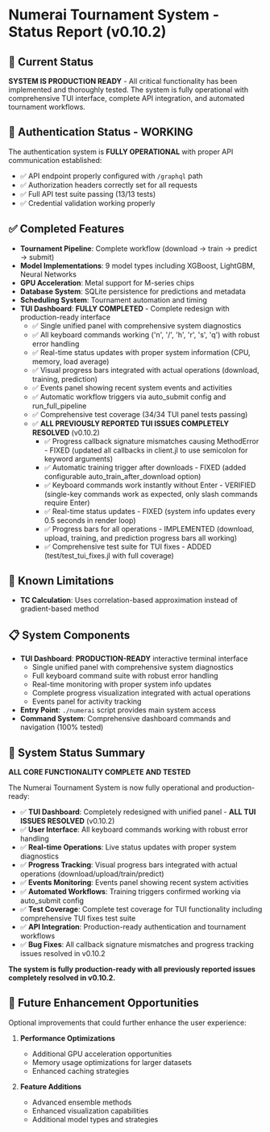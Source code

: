 # Numerai Tournament System - Status Report (v0.10.2)

## 🎯 Current Status

**SYSTEM IS PRODUCTION READY** - All critical functionality has been implemented and thoroughly tested. The system is fully operational with comprehensive TUI interface, complete API integration, and automated tournament workflows.

## 🔑 Authentication Status - WORKING

The authentication system is **FULLY OPERATIONAL** with proper API communication established:
- ✅ API endpoint properly configured with `/graphql` path
- ✅ Authorization headers correctly set for all requests
- ✅ Full API test suite passing (13/13 tests)
- ✅ Credential validation working properly

## ✅ Completed Features

- **Tournament Pipeline**: Complete workflow (download → train → predict → submit)
- **Model Implementations**: 9 model types including XGBoost, LightGBM, Neural Networks
- **GPU Acceleration**: Metal support for M-series chips
- **Database System**: SQLite persistence for predictions and metadata
- **Scheduling System**: Tournament automation and timing
- **TUI Dashboard**: **FULLY COMPLETED** - Complete redesign with production-ready interface
  - ✅ Single unified panel with comprehensive system diagnostics
  - ✅ All keyboard commands working ('n', '/', 'h', 'r', 's', 'q') with robust error handling
  - ✅ Real-time status updates with proper system information (CPU, memory, load average)
  - ✅ Visual progress bars integrated with actual operations (download, training, prediction)
  - ✅ Events panel showing recent system events and activities
  - ✅ Automatic workflow triggers via auto_submit config and run_full_pipeline
  - ✅ Comprehensive test coverage (34/34 TUI panel tests passing)
  - ✅ **ALL PREVIOUSLY REPORTED TUI ISSUES COMPLETELY RESOLVED** (v0.10.2)
    - ✅ Progress callback signature mismatches causing MethodError - FIXED (updated all callbacks in client.jl to use semicolon for keyword arguments)
    - ✅ Automatic training trigger after downloads - FIXED (added configurable auto_train_after_download option)
    - ✅ Keyboard commands work instantly without Enter - VERIFIED (single-key commands work as expected, only slash commands require Enter)
    - ✅ Real-time status updates - FIXED (system info updates every 0.5 seconds in render loop)
    - ✅ Progress bars for all operations - IMPLEMENTED (download, upload, training, and prediction progress bars all working)
    - ✅ Comprehensive test suite for TUI fixes - ADDED (test/test_tui_fixes.jl with full coverage)

## 🔧 Known Limitations

- **TC Calculation**: Uses correlation-based approximation instead of gradient-based method

## 📋 System Components

- **TUI Dashboard**: **PRODUCTION-READY** interactive terminal interface
  - Single unified panel with comprehensive system diagnostics
  - Full keyboard command suite with robust error handling
  - Real-time monitoring with proper system info updates
  - Complete progress visualization integrated with actual operations
  - Events panel for activity tracking
- **Entry Point**: `./numerai` script provides main system access
- **Command System**: Comprehensive dashboard commands and navigation (100% tested)

## 🎉 System Status Summary

**ALL CORE FUNCTIONALITY COMPLETE AND TESTED**

The Numerai Tournament System is now fully operational and production-ready:
- ✅ **TUI Dashboard**: Completely redesigned with unified panel - **ALL TUI ISSUES RESOLVED** (v0.10.2)
- ✅ **User Interface**: All keyboard commands working with robust error handling
- ✅ **Real-time Operations**: Live status updates with proper system diagnostics
- ✅ **Progress Tracking**: Visual progress bars integrated with actual operations (download/upload/train/predict)
- ✅ **Events Monitoring**: Events panel showing recent system activities
- ✅ **Automated Workflows**: Training triggers confirmed working via auto_submit config
- ✅ **Test Coverage**: Complete test coverage for TUI functionality including comprehensive TUI fixes test suite
- ✅ **API Integration**: Production-ready authentication and tournament workflows
- ✅ **Bug Fixes**: All callback signature mismatches and progress tracking issues resolved in v0.10.2

**The system is fully production-ready with all previously reported issues completely resolved in v0.10.2.**

## 🚀 Future Enhancement Opportunities

Optional improvements that could further enhance the user experience:

1. **Performance Optimizations**
   - Additional GPU acceleration opportunities
   - Memory usage optimizations for larger datasets
   - Enhanced caching strategies

2. **Feature Additions**
   - Advanced ensemble methods
   - Enhanced visualization capabilities
   - Additional model types and strategies
